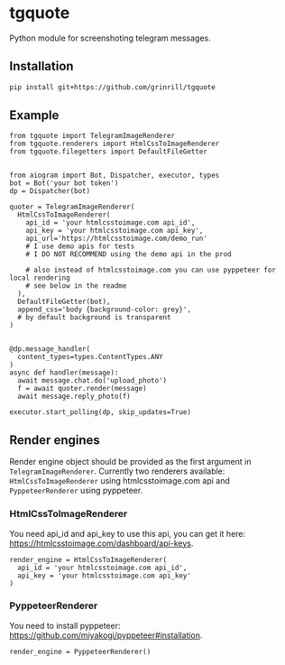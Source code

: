 # tgquote
Python module for screenshoting telegram messages.

## Installation 
``` bash
pip install git+https://github.com/grinrill/tgquote
```

## Example
``` python3
from tgquote import TelegramImageRenderer
from tgquote.renderers import HtmlCssToImageRenderer
from tgquote.filegetters import DefaultFileGetter


from aiogram import Bot, Dispatcher, executor, types
bot = Bot('your bot token')
dp = Dispatcher(bot)

quoter = TelegramImageRenderer(
  HtmlCssToImageRenderer(
    api_id = 'your htmlcsstoimage.com api_id',
    api_key = 'your htmlcsstoimage.com api_key',
    api_url='https://htmlcsstoimage.com/demo_run'
    # I use demo apis for tests
    # I DO NOT RECOMMEND using the demo api in the prod
    
    # also instead of htmlcsstoimage.com you can use pyppeteer for local rendering
    # see below in the readme
  ),
  DefaultFileGetter(bot),
  append_css='body {background-color: grey}',
  # by default background is transparent
)


@dp.message_handler(
  content_types=types.ContentTypes.ANY
)
async def handler(message):
  await message.chat.do('upload_photo')
  f = await quoter.render(message)
  await message.reply_photo(f)
  
executor.start_polling(dp, skip_updates=True)
```
## Render engines
Render engine object should be provided as the first argument in `TelegramImageRenderer`.
Currently two renderers available: `HtmlCssToImageRenderer` using htmlcsstoimage.com api and `PyppeteerRenderer` using pyppeteer.

### HtmlCssToImageRenderer
You need api_id and api_key to use this api, you can get it here: https://htmlcsstoimage.com/dashboard/api-keys.
``` python3
render_engine = HtmlCssToImageRenderer(
  api_id = 'your htmlcsstoimage.com api_id',
  api_key = 'your htmlcsstoimage.com api_key'
)
```

### PyppeteerRenderer
You need to install pyppeteer: https://github.com/miyakogi/pyppeteer#installation.
``` python3
render_engine = PyppeteerRenderer()
```
